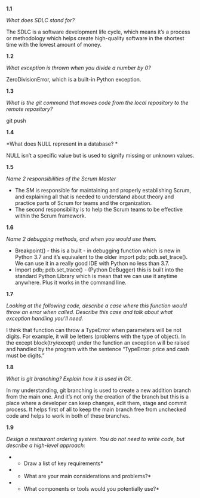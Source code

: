 **1.1**

*What does SDLC stand for?*

The SDLC is a software development life cycle, which means it’s a process or methodology which helps create high-quality software in the shortest time with the lowest amount of money.

**1.2**

*What exception is thrown when you divide a number by 0?*

ZeroDivisionError, which is a built-in Python exception. 

**1.3**

*What is the git command that moves code from the local repository to the remote repository?*

git push

**1.4**

*What does NULL represent in a database? *

NULL isn’t a specific value but is used to signify missing or unknown   values.

**1.5**

*Name 2 responsibilities of the Scrum Master*

- The SM is responsible for maintaining and properly establishing Scrum, and explaining all that is needed to understand about theory and practice parts of Scrum for teams and the organization.
- The second responsibility is to help the Scrum teams to be effective within the Scrum framework.


**1.6**

*Name 2 debugging methods, and when you would use them.*

- Breakpoint() - this is a built - in debugging function which is new in Python 3.7 and it’s equivalent to the older 
import pdb; pdb.set_trace(). We can use it in a really good IDE with Python no less than 3.7. 
- Import pdb; pdb.set_trace() - (Python DeBugger) this is built into the standard Python Library which is mean that we can use it anytime anywhere. Plus it works in the command line.

**1.7**

*Looking at the following code, describe a case where this function would throw an error when called. Describe this case and talk about what exception handling you’ll need.*

I think that function can throw a TypeError when parameters will be not  digits. For example, it will be letters (problems with the type of object). In the except block(try/except)  under the function an exception will be raised and handled by the program with the sentence “TypeError: price and сash must be digits.”

**1.8**

*What is git branching? Explain how it is used in Git.*

In my understanding, git branching is used to create a new addition branch from the main one. And it’s not only the creation of the branch but this is a place where a developer can keep changes, edit them, stage and commit process. It helps first of all to keep the main branch free from unchecked code and helps to work in both of these branches.
 
**1.9**

*Design a restaurant ordering system.*
*You do not need to write code, but describe a high-level approach:*
* - Draw a list of key requirements*
* - What are your main considerations and problems?*
* - What components or tools would you potentially use?*





